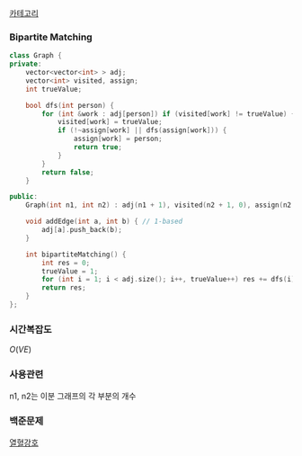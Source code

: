 [카테고리](/README.md)
### Bipartite Matching
```cpp
class Graph {
private:
    vector<vector<int> > adj;
    vector<int> visited, assign;
    int trueValue;

    bool dfs(int person) {
        for (int &work : adj[person]) if (visited[work] != trueValue) {
            visited[work] = trueValue;
            if (!~assign[work] || dfs(assign[work])) {
                assign[work] = person;
                return true;
            }
        }
        return false;
    }

public:
    Graph(int n1, int n2) : adj(n1 + 1), visited(n2 + 1, 0), assign(n2 + 1, -1) {}

    void addEdge(int a, int b) { // 1-based
        adj[a].push_back(b);
    }

    int bipartiteMatching() {
        int res = 0;
        trueValue = 1;
        for (int i = 1; i < adj.size(); i++, trueValue++) res += dfs(i);
        return res;
    }
};
```
### 시간복잡도 
$O(VE)$   

### 사용관련
n1, n2는 이분 그래프의 각 부분의 개수   

### 백준문제
[열혈강호](https://www.acmicpc.net/problem/11375)